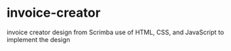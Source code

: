 # invoice-creator
invoice creator design from Scrimba
use of HTML, CSS, and JavaScript to implement the design
